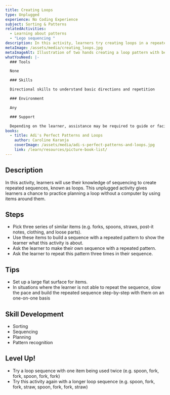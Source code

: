 ```yaml
---
title: Creating Loops
type: Unplugged
experience: No Coding Experience
subject: Sorting & Patterns
relatedActivities:
  - Learning about patterns
  - "Lego sequencing "
description: In this activity, learners try creating loops in a repeated sequence.
metaImage: /assets/media/creating_loops.jpg
metaImageAlt: Illustration of two hands creating a loop pattern with beads
whatYouNeed: |-
  ### Tools

  None

  ### Skills

  Directional skills to understand basic directions and repetition

  ### Environment

  Any

  ### Support

  Depending on the learner, assistance may be required to guide or facilitate
books:
  - title: Adi's Perfect Patterns and Loops
    author: Caroline Karanja
    coverImage: /assets/media/adi-s-perfect-patterns-and-loops.jpg
    link: /learn/resources/picture-book-list/
---
```

## Description

In this activity, learners will use their knowledge of sequencing to create repeated sequences, known as loops. This unplugged activity gives learners a chance to practice planning a loop without a computer by using items around them.

## Steps

* Pick three series of similar items (e.g. forks, spoons, straws, post-it notes, clothing, and loose parts).
* Use these items to build a sequence with a repeated pattern to show the learner what this activity is about.
* Ask the learner to make their own sequence with a repeated pattern.
* Ask the learner to repeat this pattern three times in their sequence.

## Tips

* Set up a large flat surface for items.
* In situations where the learner is not able to repeat the sequence, slow the pace and build the repeated sequence step-by-step with them on an one-on-one basis

## Skill Development

* Sorting
* Sequencing
* Planning
* Pattern recognition 

## Level Up!

* Try a loop sequence with one item being used twice (e.g. spoon, fork, fork, spoon, fork, fork)
* Try this activity again with a longer loop sequence (e.g. spoon, fork, fork, straw, spoon, fork, fork, straw)